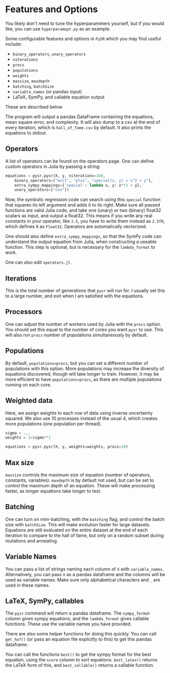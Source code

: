 # Features and Options

You likely don't need to tune the hyperparameters yourself,
but if you would like, you can use `hyperparamopt.py` as an example.

Some configurable features and options in `PySR` which you
may find useful include:
- `binary_operators`, `unary_operators`
- `niterations`
- `procs`
- `populations`
- `weights`
- `maxsize`, `maxdepth`
- `batching`, `batchSize`
- `variable_names` (or pandas input)
- LaTeX, SymPy, and callable equation output

These are described below

The program will output a pandas DataFrame containing the equations,
mean square error, and complexity. It will also dump to a csv
at the end of every iteration,
which is `hall_of_fame.csv` by default. It also prints the
equations to stdout.

## Operators

A list of operators can be found on the operators page.
One can define custom operators in Julia by passing a string:
```python
equations = pysr.pysr(X, y, niterations=100,
    binary_operators=["mult", "plus", "special(x, y) = x^2 + y"],
    extra_sympy_mappings={'special': lambda x, y: x**2 + y},
    unary_operators=["cos"])
```

Now, the symbolic regression code can search using this `special` function
that squares its left argument and adds it to its right. Make sure
all passed functions are valid Julia code, and take one (unary)
or two (binary) float32 scalars as input, and output a float32. This means if you
write any real constants in your operator, like `2.5`, you have to write them
instead as `2.5f0`, which defines it as `Float32`.
Operators are automatically vectorized.

One should also define `extra_sympy_mappings`,
so that the SymPy code can understand the output equation from Julia,
when constructing a useable function. This step is optional, but
is necessary for the `lambda_format` to work.

One can also edit `operators.jl`.

## Iterations

This is the total number of generations that `pysr` will run for.
I usually set this to a large number, and exit when I am satisfied
with the equations.

## Processors

One can adjust the number of workers used by Julia with the
`procs` option. You should set this equal to the number of cores
you want `pysr` to use. This will also run `procs` number of
populations simultaneously by default.

## Populations

By default, `populations=procs`, but you can set a different
number of populations with this option. More populations may increase
the diversity of equations discovered, though will take longer to train.
However, it may be more efficient to have `populations>procs`,
as there are multiple populations running
on each core.

## Weighted data

Here, we assign weights to each row of data
using inverse uncertainty squared. We also use 10 processes
instead of the usual 4, which creates more populations
(one population per thread).
```python
sigma = ...
weights = 1/sigma**2

equations = pysr.pysr(X, y, weights=weights, procs=10)
```

## Max size

`maxsize` controls the maximum size of equation (number of operators,
constants, variables). `maxdepth` is by default not used, but can be set
to control the maximum depth of an equation. These will make processing
faster, as longer equations take longer to test.


## Batching
One can turn on mini-batching, with the `batching` flag,
and control the batch size with `batchSize`. This will make
evolution faster for large datasets. Equations are still evaluated
on the entire dataset at the end of each iteration to compare to the hall
of fame, but only on a random subset during mutations and annealing.

## Variable Names

You can pass a list of strings naming each column of `X` with
`variable_names`. Alternatively, you can pass `X` as a pandas dataframe
and the columns will be used as variable names. Make sure only
alphabetical characters and `_` are used in these names.

## LaTeX, SymPy, callables

The `pysr` command will return a pandas dataframe. The `sympy_format`
column gives sympy equations, and the `lambda_format` gives callable
functions. These use the variable names you have provided.

There are also some helper functions for doing this quickly.
You can call `get_hof()` (or pass an equation file explicitly to this)
to get this pandas dataframe.

You can call the functions `best()` to get the sympy format
for the best equation, using the `score` column to sort equations.
`best_latex()` returns the LaTeX form of this, and `best_callable()`
returns a callable function.

